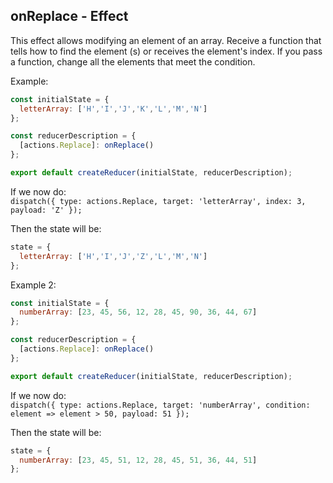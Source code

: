 ## onReplace - Effect

This effect allows modifying an element of an array. Receive a function that tells how to find the element (s) or receives the element's index.
If you pass a function, change all the elements that meet the condition.

Example:

```js
const initialState = {
  letterArray: ['H','I','J','K','L','M','N']
};

const reducerDescription = {
  [actions.Replace]: onReplace()
};

export default createReducer(initialState, reducerDescription);
```

If we now do:  
`dispatch({ type: actions.Replace, target: 'letterArray', index: 3, payload: 'Z' });`

Then the state will be:

```js
state = {
  letterArray: ['H','I','J','Z','L','M','N']
};
```
Example 2:

```js
const initialState = {
  numberArray: [23, 45, 56, 12, 28, 45, 90, 36, 44, 67]
};

const reducerDescription = {
  [actions.Replace]: onReplace()
};

export default createReducer(initialState, reducerDescription);
```

If we now do:  
`dispatch({ type: actions.Replace, target: 'numberArray', condition: element => element > 50, payload: 51 });`

Then the state will be:

```js
state = {
  numberArray: [23, 45, 51, 12, 28, 45, 51, 36, 44, 51]
};
```
